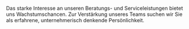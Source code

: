 ﻿Das starke Interesse an unseren Beratungs- und Serviceleistungen bietet uns Wachstumschancen. Zur Verstärkung unseres Teams suchen wir Sie als erfahrene, unternehmerisch denkende Persönlichkeit.  
